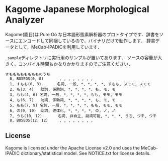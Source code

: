 Kagome Japanese Morphological Analyzer
===

Kagome(籠目)は Pure Go な日本語形態素解析器のプロトタイプです．辞書をソースにエンコードして同梱しているので，バイナリだけで動作します．
辞書データとして，MeCab-IPADICを利用しています．

`_sample`ディレクトリに実行用のサンプルが置いてあります．
ソースの容量が大きく，コンパイル時間もかなりかかりますのでご注意ください．

```
すもももももももものうち
  0, BOSEOS(0, 0)       , , , , , , , ,
  1, すもも(0, 3)       名詞, 一般, *, *, *, *, すもも, スモモ, スモモ
  2, も(3, 4)   助詞, 係助詞, *, *, *, *, も, モ, モ
  3, もも(4, 6) 名詞, 一般, *, *, *, *, もも, モモ, モモ
  4, も(6, 7)   助詞, 係助詞, *, *, *, *, も, モ, モ
  5, もも(7, 9) 名詞, 一般, *, *, *, *, もも, モモ, モモ
  6, の(9, 10)  助詞, 連体化, *, *, *, *, の, ノ, ノ
  7, うち(10, 12)       名詞, 非自立, 副詞可能, *, *, *, うち, ウチ, ウチ
  8, BOSEOS(12, 12)     , , , , , , , ,
```
License
---
Kagome is licensed under the Apache License v2.0 and uses the MeCab-IPADIC dictionary/statistical model. See NOTICE.txt for license details. 
